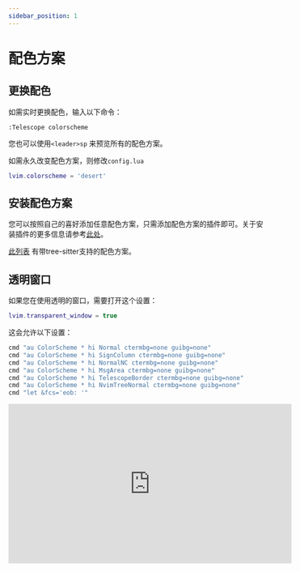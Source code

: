 ```yaml
---
sidebar_position: 1
---
```


# 配色方案

## 更换配色


如需实时更换配色，输入以下命令：

```vim
:Telescope colorscheme
```

您也可以使用`<leader>sp` 来预览所有的配色方案。

如需永久改变配色方案，则修改`config.lua`

```lua
lvim.colorscheme = 'desert'
```

## 安装配色方案

您可以按照自己的喜好添加任意配色方案，只需添加配色方案的插件即可。关于安装插件的更多信息请参考[此处](../plugins/plugins.md)。

[此列表](https://github.com/rockerBOO/awesome-neovim#colorscheme) 有带tree-sitter支持的配色方案。

## 透明窗口

如果您在使用透明的窗口，需要打开这个设置：

```lua
lvim.transparent_window = true
```

这会允许以下设置：

```lua
cmd "au ColorScheme * hi Normal ctermbg=none guibg=none"
cmd "au ColorScheme * hi SignColumn ctermbg=none guibg=none"
cmd "au ColorScheme * hi NormalNC ctermbg=none guibg=none"
cmd "au ColorScheme * hi MsgArea ctermbg=none guibg=none"
cmd "au ColorScheme * hi TelescopeBorder ctermbg=none guibg=none"
cmd "au ColorScheme * hi NvimTreeNormal ctermbg=none guibg=none"
cmd "let &fcs='eob: '"
```

<iframe width="560" height="315" src="https://www.youtube.com/embed/OOr1qM17Lds" title="YouTube video player" frameborder="0" allow="accelerometer; autoplay; clipboard-write; encrypted-media; gyroscope; picture-in-picture" allowfullscreen="1"></iframe>
